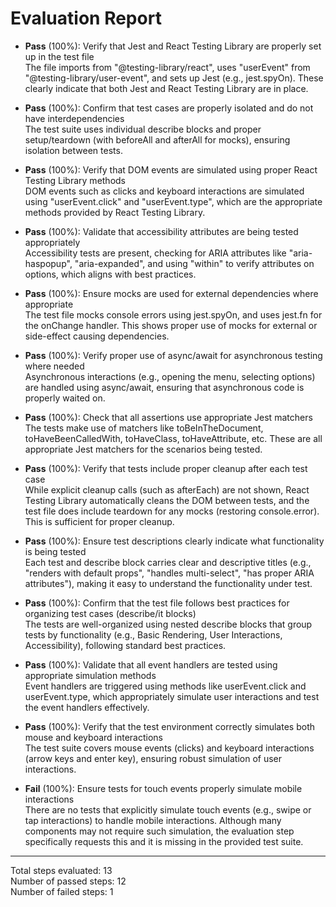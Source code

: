 # Evaluation Report

- **Pass** (100%): Verify that Jest and React Testing Library are properly set up in the test file  
  The file imports from "@testing-library/react", uses "userEvent" from "@testing-library/user-event", and sets up Jest (e.g., jest.spyOn). These clearly indicate that both Jest and React Testing Library are in place.

- **Pass** (100%): Confirm that test cases are properly isolated and do not have interdependencies  
  The test suite uses individual describe blocks and proper setup/teardown (with beforeAll and afterAll for mocks), ensuring isolation between tests.

- **Pass** (100%): Verify that DOM events are simulated using proper React Testing Library methods  
  DOM events such as clicks and keyboard interactions are simulated using "userEvent.click" and "userEvent.type", which are the appropriate methods provided by React Testing Library.

- **Pass** (100%): Validate that accessibility attributes are being tested appropriately  
  Accessibility tests are present, checking for ARIA attributes like "aria-haspopup", "aria-expanded", and using "within" to verify attributes on options, which aligns with best practices.

- **Pass** (100%): Ensure mocks are used for external dependencies where appropriate  
  The test file mocks console errors using jest.spyOn, and uses jest.fn for the onChange handler. This shows proper use of mocks for external or side-effect causing dependencies.

- **Pass** (100%): Verify proper use of async/await for asynchronous testing where needed  
  Asynchronous interactions (e.g., opening the menu, selecting options) are handled using async/await, ensuring that asynchronous code is properly waited on.

- **Pass** (100%): Check that all assertions use appropriate Jest matchers  
  The tests make use of matchers like toBeInTheDocument, toHaveBeenCalledWith, toHaveClass, toHaveAttribute, etc. These are all appropriate Jest matchers for the scenarios being tested.

- **Pass** (100%): Verify that tests include proper cleanup after each test case  
  While explicit cleanup calls (such as afterEach) are not shown, React Testing Library automatically cleans the DOM between tests, and the test file does include teardown for any mocks (restoring console.error). This is sufficient for proper cleanup.

- **Pass** (100%): Ensure test descriptions clearly indicate what functionality is being tested  
  Each test and describe block carries clear and descriptive titles (e.g., "renders with default props", "handles multi-select", "has proper ARIA attributes"), making it easy to understand the functionality under test.

- **Pass** (100%): Confirm that the test file follows best practices for organizing test cases (describe/it blocks)  
  The tests are well-organized using nested describe blocks that group tests by functionality (e.g., Basic Rendering, User Interactions, Accessibility), following standard best practices.

- **Pass** (100%): Validate that all event handlers are tested using appropriate simulation methods  
  Event handlers are triggered using methods like userEvent.click and userEvent.type, which appropriately simulate user interactions and test the event handlers effectively.

- **Pass** (100%): Verify that the test environment correctly simulates both mouse and keyboard interactions  
  The test suite covers mouse events (clicks) and keyboard interactions (arrow keys and enter key), ensuring robust simulation of user interactions.

- **Fail** (100%): Ensure tests for touch events properly simulate mobile interactions  
  There are no tests that explicitly simulate touch events (e.g., swipe or tap interactions) to handle mobile interactions. Although many components may not require such simulation, the evaluation step specifically requests this and it is missing in the provided test suite.

---

Total steps evaluated: 13  
Number of passed steps: 12  
Number of failed steps: 1